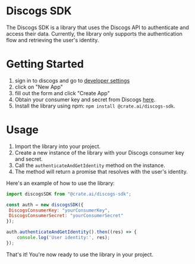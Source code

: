 # Discogs SDK

The Discogs SDK is a library that uses the Discogs API to authenticate and access their data. Currently, the library only supports the authentication flow and retrieving the user's identity.

# Getting Started
1. sign in to discogs and go to [developer settings](https://www.discogs.com/settings/developers)
2. click on "New App"
3. fill out the form and click "Create App"
4. Obtain your consumer key and secret from Discogs [here](https://www.discogs.com/settings/developers).
5. Install the library using npm: `npm install @crate.ai/discogs-sdk`.

# Usage
1. Import the library into your project.
2. Create a new instance of the library with your Discogs consumer key and secret.
3. Call the `authenticateAndGetIdentity` method on the instance.
4. The method will return a promise that resolves with the user's identity.

Here's an example of how to use the library:

```javascript
import discogsSDK from "@crate.ai/discogs-sdk";

const auth = new discogsSDK({
 DiscogsConsumerKey: "yourConsumerKey",
 DiscogsConsumerSecret: "yourConsumerSecret"
});

auth.authenticateAndGetIdentity().then((res) => {
    console.log('User identity:', res);
});
```

That's it! You're now ready to use the library in your project.

